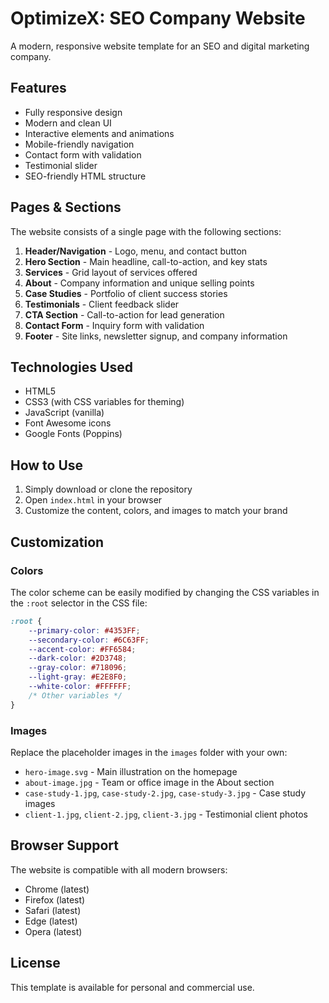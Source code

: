 # OptimizeX: SEO Company Website

A modern, responsive website template for an SEO and digital marketing company.

## Features

- Fully responsive design
- Modern and clean UI
- Interactive elements and animations
- Mobile-friendly navigation
- Contact form with validation
- Testimonial slider
- SEO-friendly HTML structure

## Pages & Sections

The website consists of a single page with the following sections:

1. **Header/Navigation** - Logo, menu, and contact button
2. **Hero Section** - Main headline, call-to-action, and key stats
3. **Services** - Grid layout of services offered
4. **About** - Company information and unique selling points
5. **Case Studies** - Portfolio of client success stories
6. **Testimonials** - Client feedback slider
7. **CTA Section** - Call-to-action for lead generation
8. **Contact Form** - Inquiry form with validation
9. **Footer** - Site links, newsletter signup, and company information

## Technologies Used

- HTML5
- CSS3 (with CSS variables for theming)
- JavaScript (vanilla)
- Font Awesome icons
- Google Fonts (Poppins)

## How to Use

1. Simply download or clone the repository
2. Open `index.html` in your browser
3. Customize the content, colors, and images to match your brand

## Customization

### Colors

The color scheme can be easily modified by changing the CSS variables in the `:root` selector in the CSS file:

```css
:root {
    --primary-color: #4353FF;
    --secondary-color: #6C63FF;
    --accent-color: #FF6584;
    --dark-color: #2D3748;
    --gray-color: #718096;
    --light-gray: #E2E8F0;
    --white-color: #FFFFFF;
    /* Other variables */
}
```

### Images

Replace the placeholder images in the `images` folder with your own:

- `hero-image.svg` - Main illustration on the homepage
- `about-image.jpg` - Team or office image in the About section
- `case-study-1.jpg`, `case-study-2.jpg`, `case-study-3.jpg` - Case study images
- `client-1.jpg`, `client-2.jpg`, `client-3.jpg` - Testimonial client photos

## Browser Support

The website is compatible with all modern browsers:

- Chrome (latest)
- Firefox (latest)
- Safari (latest)
- Edge (latest)
- Opera (latest)

## License

This template is available for personal and commercial use. 